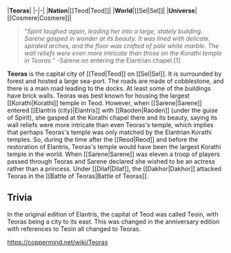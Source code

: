 |**Teoras**|
|-|-|
|**Nation**|[[Teod\|Teod]]|
|**World**|[[Sel\|Sel]]|
|**Universe**|[[Cosmere\|Cosmere]]|

>“*Spirit laughed again, leading her into a large, stately building. Sarene gasped in wonder at its beauty. It was lined with delicate, spiraled arches, and the floor was crafted of pale white marble. The wall reliefs were even more intricate than those on the Korathi temple in Teoras.*”
\-Sarene on entering the Elantrian chapel.[1]

**Teoras** is the capital city of [[Teod\|Teod]] on [[Sel\|Sel]]. It is surrounded by forest and hosted a large sea-port. The roads are made of cobblestone, and there is a main road leading to the docks. At least some of the buildings have brick walls.
Teoras was best known for housing the largest [[Korathi\|Korathi]] temple in Teod. However, when [[Sarene\|Sarene]] entered [[Elantris (city)\|Elantris]] with [[Raoden\|Raoden]] (under the guise of Spirit), she gasped at the Korathi chapel there and its beauty, saying its wall reliefs were more intricate than even Teoras's temple, which implies that perhaps Teoras's temple was only matched by the Elantrian Korathi temples. So, during the time after the [[Reod\|Reod]] and before the restoration of Elantris, Teoras's temple would have been the largest Korathi temple in the world.
When [[Sarene\|Sarene]] was eleven a troop of players passed through Teoras and Sarene declared she wished to be an actress rather than a princess.
Under [[Dilaf\|Dilaf]], the [[Dakhor\|Dakhor]] attacked Teoras in the [[Battle of Teoras\|Battle of Teoras]].

## Trivia
In the original edition of Elantris, the capital of Teod was called Teoin, with Teoras being a city to its east. This was changed in the anniversary edition with references to Teoin all changed to Teoras.


https://coppermind.net/wiki/Teoras